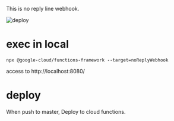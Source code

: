 This is no reply line webhook.

![deploy](https://github.com/ham0215/no-reply-line-webhook/workflows/deploy/badge.svg)

# exec in local

```
npx @google-cloud/functions-framework --target=noReplyWebhook
```

access to http://localhost:8080/

# deploy
When push to master, Deploy to cloud functions.
